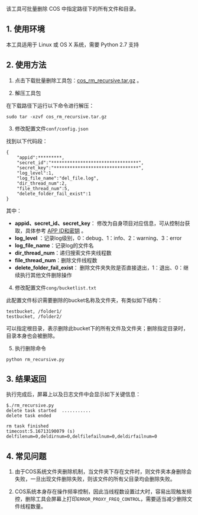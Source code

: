 该工具可批量删除 COS 中指定路径下的所有文件和目录。

## 1. 使用环境

本工具适用于 Linux 或 OS X 系统，需要 Python 2.7 支持

## 2. 使用方法

1) 点击下载批量删除工具包：[cos_rm_recursive.tar.gz](https://mccdn.qcloud.com/static/archive/d0c2bedbc157669e16e25ecde2b35dff/cos_rm_recursive.tar.gz) 。

2) 解压工具包

在下载路径下运行以下命令进行解压：

```
sudo tar -xzvf cos_rm_recursive.tar.gz
```

3) 修改配置文件`conf/config.json`

找到以下代码段：

```
{
    "appid":*********,
    "secret_id":"*********************************",
    "secret_key":"********************************",
    "log_level":1,                  
    "log_file_name":"del_file.log",
    "dir_thread_num":2,            
    "file_thread_num":5,
    "delete_folder_fail_exist":1
}
```

其中：
- **appid、secret_id、secret_key**： 修改为自身项目对应信息，可从控制台获取，具体参考 [APP ID和密钥](http://www.qcloud.com/doc/product/227/%E6%9D%83%E9%99%90%E6%8E%A7%E5%88%B6#app-id-.E5.92.8C.E5.AF.86.E9.92.A5) 。
- **log_level** ：记录log级别，0：debug、1：info、2：warning、3：error
- **log_file_name**：记录log的文件名
- **dir_thread_num**：递归搜索文件夹线程数
- **file_thread_num**：删除文件线程数
- **delete_folder_fail_exist**： 删除文件夹失败是否直接退出，1：退出、0：继续执行其他文件删除操作


4) 修改配置文件`cong/bucketlist.txt`

此配置文件标识需要删除的bucket名称及文件夹，有类似如下结构：

```
testbucket, /folder1/
testbucket, /folder2/
```

可以指定根目录，表示删除此bucket下的所有文件及文件夹；删除指定目录时，目录本身也会被删除。

5) 执行删除命令

``` 
python rm_recursive.py
```

## 3. 结果返回

执行完成后，屏幕上以及日志文件中会显示如下关键信息：

``` 
$./rm_recursive.py   
delete task started  ...........
delete task ended

rm task finished
timecost:5.16713190079 (s)
delfilenum=0,deldirnum=0,delfilefailnum=0,deldirfailnum=0
```

## 4. 常见问题

1) 由于COS系统文件夹删除机制，当文件夹下存在文件时，则文件夹本身删除会失败，一旦出现文件删除失败，则该文件的所有父目录均会删除失败。

2) COS系统本身存在操作频率控制，因此当线程数设置过大时，容易出现触发频控，删除工具会屏幕上打印`ERROR_PROXY_FREQ_CONTROL`，需要适当减少删除文件线程数量。